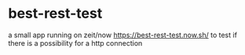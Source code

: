 # best-rest-test
a small app running on zeit/now https://best-rest-test.now.sh/ to test if there is a possibility for a http connection
